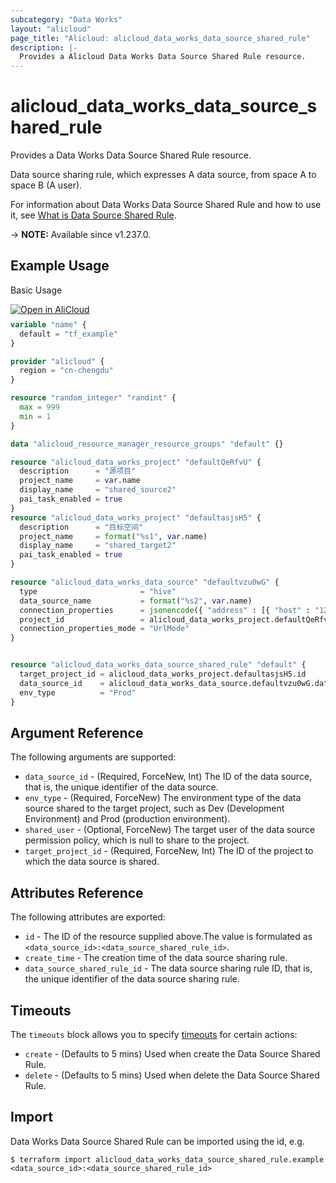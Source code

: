 ```yaml
---
subcategory: "Data Works"
layout: "alicloud"
page_title: "Alicloud: alicloud_data_works_data_source_shared_rule"
description: |-
  Provides a Alicloud Data Works Data Source Shared Rule resource.
---
```


# alicloud_data_works_data_source_shared_rule

Provides a Data Works Data Source Shared Rule resource.

Data source sharing rule, which expresses A data source, from space A to space B (A user).

For information about Data Works Data Source Shared Rule and how to use it, see [What is Data Source Shared Rule](https://www.alibabacloud.com/help/en/dataworks/developer-reference/api-dataworks-public-2024-05-18-createdatasourcesharedrule).

-> **NOTE:** Available since v1.237.0.

## Example Usage

Basic Usage

<div style="display: block;margin-bottom: 40px;"><div class="oics-button" style="float: right;position: absolute;margin-bottom: 10px;">
  <a href="https://api.aliyun.com/terraform?resource=alicloud_data_works_data_source_shared_rule&exampleId=23ed324a-9213-ddfa-8ac5-fe0efa8ff9ec8fcf9980&activeTab=example&spm=docs.r.data_works_data_source_shared_rule.0.23ed324a92&intl_lang=EN_US" target="_blank">
    <img alt="Open in AliCloud" src="https://img.alicdn.com/imgextra/i1/O1CN01hjjqXv1uYUlY56FyX_!!6000000006049-55-tps-254-36.svg" style="max-height: 44px; max-width: 100%;">
  </a>
</div></div>

```terraform
variable "name" {
  default = "tf_example"
}

provider "alicloud" {
  region = "cn-chengdu"
}

resource "random_integer" "randint" {
  max = 999
  min = 1
}

data "alicloud_resource_manager_resource_groups" "default" {}

resource "alicloud_data_works_project" "defaultQeRfvU" {
  description      = "源项目"
  project_name     = var.name
  display_name     = "shared_source2"
  pai_task_enabled = true
}
resource "alicloud_data_works_project" "defaultasjsH5" {
  description      = "目标空间"
  project_name     = format("%s1", var.name)
  display_name     = "shared_target2"
  pai_task_enabled = true
}

resource "alicloud_data_works_data_source" "defaultvzu0wG" {
  type                       = "hive"
  data_source_name           = format("%s2", var.name)
  connection_properties      = jsonencode({ "address" : [{ "host" : "127.0.0.1", "port" : "1234" }], "database" : "hive_database", "metaType" : "HiveMetastore", "metastoreUris" : "thrift://123:123", "version" : "2.3.9", "loginMode" : "Anonymous", "securityProtocol" : "authTypeNone", "envType" : "Prod", "properties" : { "key1" : "value1" } })
  project_id                 = alicloud_data_works_project.defaultQeRfvU.id
  connection_properties_mode = "UrlMode"
}


resource "alicloud_data_works_data_source_shared_rule" "default" {
  target_project_id = alicloud_data_works_project.defaultasjsH5.id
  data_source_id    = alicloud_data_works_data_source.defaultvzu0wG.data_source_id
  env_type          = "Prod"
}
```

## Argument Reference

The following arguments are supported:
* `data_source_id` - (Required, ForceNew, Int) The ID of the data source, that is, the unique identifier of the data source.
* `env_type` - (Required, ForceNew) The environment type of the data source shared to the target project, such as Dev (Development Environment) and Prod (production environment).
* `shared_user` - (Optional, ForceNew) The target user of the data source permission policy, which is null to share to the project.
* `target_project_id` - (Required, ForceNew, Int) The ID of the project to which the data source is shared.

## Attributes Reference

The following attributes are exported:
* `id` - The ID of the resource supplied above.The value is formulated as `<data_source_id>:<data_source_shared_rule_id>`.
* `create_time` - The creation time of the data source sharing rule.
* `data_source_shared_rule_id` - The data source sharing rule ID, that is, the unique identifier of the data source sharing rule.

## Timeouts

The `timeouts` block allows you to specify [timeouts](https://developer.hashicorp.com/terraform/language/resources/syntax#operation-timeouts) for certain actions:
* `create` - (Defaults to 5 mins) Used when create the Data Source Shared Rule.
* `delete` - (Defaults to 5 mins) Used when delete the Data Source Shared Rule.

## Import

Data Works Data Source Shared Rule can be imported using the id, e.g.

```shell
$ terraform import alicloud_data_works_data_source_shared_rule.example <data_source_id>:<data_source_shared_rule_id>
```
